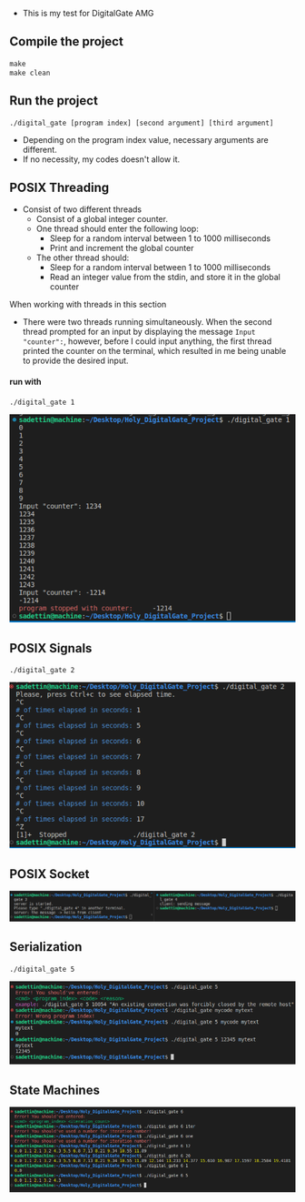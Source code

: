 - This is my test for DigitalGate AMG

## Compile the project
```
make
make clean
```

## Run the project
```
./digital_gate [program index] [second argument] [third argument]
```
- Depending on the program index value, necessary arguments are different.
- If no necessity, my codes doesn't allow it.

## POSIX Threading

- Consist of two different threads
    - Consist of a global integer counter.
    - One thread should enter the following loop:
        - Sleep for a random interval between 1 to 1000 milliseconds
        - Print and increment the global counter
    - The other thread should:
        - Sleep for a random interval between 1 to 1000 milliseconds
        - Read an integer value from the stdin, and store it in the global counter

When working with threads in this section
- There were two threads running simultaneously. When the second thread prompted for an input by displaying the message ```Input "counter":```, however, before I could input anything, the first thread printed the counter on the terminal, which resulted in me being unable to provide the desired input.

#### run with
```
./digital_gate 1
```
![an image](images/digital_gate_1.png)

## POSIX Signals
```
./digital_gate 2
```
![an image](images/digital_gate_2.png)

## POSIX Socket
![an image](images/digital_gate_3_4.png)

## Serialization
```
./digital_gate 5
```
![an image](images/digital_gate_5.png)

## State Machines
![an image](images/digital_gate_6.png)
